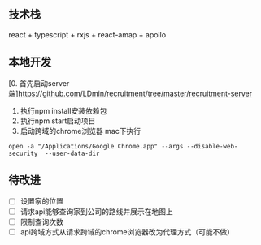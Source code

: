 ## 技术栈
react + typescript + rxjs + react-amap + apollo
## 本地开发
[0. 首先启动server端]https://github.com/LDmin/recruitment/tree/master/recruitment-server
1. 执行npm install安装依赖包
2. 执行npm start启动项目
3. 启动跨域的chrome浏览器
mac下执行
```
open -a "/Applications/Google Chrome.app" --args --disable-web-security  --user-data-dir
```
## 待改进
- [ ] 设置家的位置
- [ ] 请求api能够查询家到公司的路线并展示在地图上
- [ ] 限制查询次数
- [ ] api跨域方式从请求跨域的chrome浏览器改为代理方式（可能不做）

